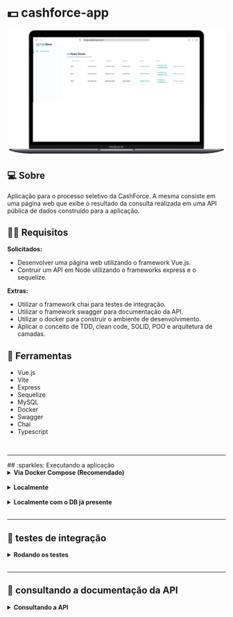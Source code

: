 # :dollar: cashforce-app 


![cover](./cover.png)


## :computer: Sobre

Aplicação para o processo seletivo da CashForce. A mesma consiste em uma página web que exibe o resultado da consulta realizada em uma API pública de dados construído para a aplicação.


## 👨‍💻 Requisitos

**Solicitados:**
* Desenvolver uma página web utilizando o framework Vue.js.
* Contruir um API em Node utilizando o frameworks express e o sequelize.

**Extras:**
* Utilizar o framework chai para testes de integração.
* Utilizar o framework swagger para documentação da API.
* Utilizar o docker para construir o ambiente de desenvolvimento.
* Aplicar o conceito de TDD, clean code, SOLID, POO e arquitetura de camadas.

## :hammer: Ferramentas

* Vue.js
* Vite
* Express
* Sequelize
* MySQL
* Docker
* Swagger
* Chai
* Typescript
<br />
<hr />
## :sparkles: Executando a aplicação
<details>
  <summary markdown="span"><strong>Via Docker Compose (Recomendado)</strong></summary><br />

  #### :warning:  Atenção
  - **É necessário ter o Docker e o Docker Compose instalados na máquina.**
  - **É necessário que as portas 8080 e 3001 estejam desocupadas.**

  > Após clonar o repositório, sequir os sequintes passos.

  <br />

  :whale2: **Subindo os containers com as imagens**

  - Acessar o diretório raiz do projeto e execute o seguinte comando:
  ```bash
  docker-compose up --build
  ```
- OBS.: 
  - Este comando irá rodar as migrations e seeders automaticamente, removendo os dados anteriores.
  - Os três containers serão criados e iniciados: backend, frontend e o db. 
  - É importante executar o docker-compose **com** a flag ```--build``` para que as imagens sejam recriadas.
  - É possível executar o docker-compose **sem** a flag ```-d``` para que o compose funcione corretamente.

  <br />

  **Acessando a aplicação**

  - Para Acessar a aplicação é só digitar a seguinte URL em seu navegador: http://localhost:8080

  <br />

  **Parando os containers**

  ```bash
  ctrl + c
  ```
  
<br />

  **Removendo os containers**

  ```bash
  docker-compose down
  ```

<br />
</details>
<br />

<details>
  <summary markdown="span"><strong>Localmente</strong></summary><br />

  #### :warning:  Atenção
  - **É necessário ter o Node e o MySql instalados na máquina.**
  - **É necessário que as portas 8080 e 3001 estejam desocupadas.**
  
  
  > Após clonar o repositório, seguir os seguintes passos.
  
  
  
  **Back-end**
  
  - Acessar o diretório do back-end.
  ```bash
  cd backend 
  ```

  - Definir as varáveis de ambiente em um arquivo .env; 
    - É necessário criar um arquivo .env na raiz do diretório do back-end.
    - A seguir, definir as seguintes variáveis de ambiente:
    - Exemplo:
  
  ```env
  DB_HOST=localhost
  DB_USER=root
  DB_PASS=docker
  DB_NAME=cashforce 
  DB_PORT=3306
  ```

  - OBS: o arquivo example.env contém um exemplo de como deve ser o arquivo .env.
    - É necessário renomear o arquivo example.env para .env. e preencher as variáveis de ambiente conforme sua configuração.

  <br />

  - Instalar as dependências.
  ```bash  
  npm install
  ``` 
  
  - Rodar o back-end.
  ```bash  
  npm start
  ```
    - OBS.: este comando irá rodar as migrations e seeders do banco de dados automaticamente, removendo os dados anteriores.

  <br />

  **Front-end**

  - Acessar o diretório do front-end.
  ```bash
  cd frontend 
  ```

  - Instalar as dependências.
  ```bash  
  npm install
  ```
  
  - Rodar o front-end.
  ```bash  
  npm start
  ```
  - Acessar a aplicação em http://localhost:8080
  

<br />
</details>
<br />


<details>
  <summary markdown="span"><strong>Localmente com o DB já presente</strong></summary><br />

  #### :warning:  Atenção
  - **É necessário ter o Node e o MySql instalados na máquina.**
  - **É necessário que as portas 8080 e 3001 estejam desocupadas.**
  
  > Após clonar o repositório, seguir os seguintes passos.
    
  **Back-end**
  
  - Acessar o diretório do back-end.
  ```bash
  cd backend 
  ```

  - Definir as varáveis de ambiente em um arquivo .env; 
    - É necessário criar um arquivo .env na raiz do diretório do back-end.
    - A seguir, definir as seguintes variáveis de ambiente:
    - Exemplo:
  
  ```env
  DB_HOST=localhost
  DB_USER=root
  DB_PASS=docker
  DB_NAME=cashforce 
  DB_PORT=3306
  ```

  - OBS: o arquivo example.env contém um exemplo de como deve ser o arquivo .env.
    - É necessário renomear o arquivo example.env para .env. e preencher as variáveis de ambiente conforme sua configuração.

  <br />

  - Instalar as dependências.
  ```bash  
  npm install
  ``` 
  
  - Rodar o back-end.
  ```bash  
  npm run dev
  ```
  - OBS.: este comando NÃO irá rodar as migrations e seeders do banco de dados.

  <br />

  **Front-end**

  - Acessar o diretório do front-end.
  ```bash
  cd frontend 
  ```

  - Instalar as dependências.
  ```bash  
  npm install
  ```
  
  - Rodar o front-end.
  ```bash  
  npm start
  ```
  
  - Acessar a aplicação em http://localhost:8080


<br />
</details>


<br />
<hr />

## :pushpin: testes de integração
<details>
  <summary markdown="span"><strong>Rodando os testes</strong></summary><br />

  > Após subir o back-end, seguir os seguintes passos.
  
  - Acessar o diretório do back-end.
  ```bash
  cd backend 
  ```
  
  - Executar os testes.
  ```bash
  npm run test
  ```

<br />
</details>

<br />
<hr />

## :memo: consultando a documentação da API
<details>
  <summary markdown="span"><strong>Consultando a API</strong></summary><br />

  > Com o back-end rodando, acessar a seguinte URL em seu navegador:

    
  http://localhost:3001/api-docs

<br />
</details>
  